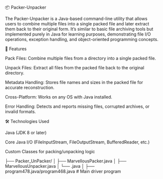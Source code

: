 📦  Packer-Unpacker

The  Packer-Unpacker is a Java-based command-line utility that allows users to combine multiple files into a single packed file and later extract them back to their original form.
It’s similar to basic file archiving tools but implemented purely in Java for learning purposes, demonstrating file I/O operations, exception handling, and object-oriented programming concepts.

🚀 Features

Pack Files: Combine multiple files from a directory into a single packed file.

Unpack Files: Extract all files from the packed file back to the original directory.

Metadata Handling: Stores file names and sizes in the packed file for accurate reconstruction.

Cross-Platform: Works on any OS with Java installed.

Error Handling: Detects and reports missing files, corrupted archives, or invalid formats.

🛠️ Technologies Used

Java (JDK 8 or later)

Core Java I/O (FileInputStream, FileOutputStream, BufferedReader, etc.)

Custom Classes for packing/unpacking logic


├── Packer_UnPacker/
│   ├── MarvellousPacker.java
│   ├── MarvellousUnpacker.java
│   └── <other helper classes>.java
│
├── program478.java/program468.java      # Main driver program

